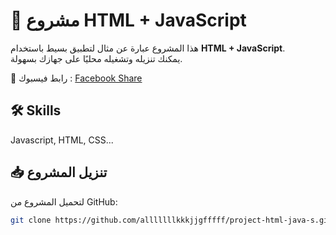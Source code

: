 # 🚀 مشروع HTML + JavaScript

هذا المشروع عبارة عن مثال لتطبيق بسيط باستخدام **HTML + JavaScript**.  
يمكنك تنزيله وتشغيله محليًا على جهازك بسهولة.

🔗 رابط فيسبوك : [Facebook Share](https://www.facebook.com/share/1KDcXFYxt2/)


## 🛠 Skills
Javascript, HTML, CSS...

## 📥 تنزيل المشروع

لتحميل المشروع من GitHub:

```bash
git clone https://github.com/alllllllkkkjjgfffff/project-html-java-s.git
